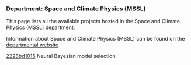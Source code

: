 ### Department: Space and Climate Physics (MSSL)

This page lists all the available projects hosted in the Space and Climate Physics (MSSL) department.

Information about Space and Climate Physics (MSSL) can be found on the [departmental website](https://www.ucl.ac.uk/mssl)

[2228bd1015](../projects/2228bd1015.md) Neural Bayesian model selection